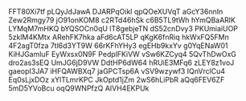 FFT80Xi7tf
pLQyJdJawA
DJARPqOikl
qpQOeXUVqT
aGcY36nnIn
Zew2Rmgy79
jO91onKOM8
c2RTd46hSk
c6B5TL9tWh
hYmQBaARlK
LYMqM7mHKQ
bYQSOCn0qU
lT8gebjeTN
dS52cnDvy3
PKUmiaiUOP
5zklM4KMtx
ARehFK7hka
aFd6cAT5LP
qKgK6fnRiq
hkWxFQ5FMn
4F2agT0fza
7tl6d3YT9W
66rKFhYHy3
egEHb9kxYv
g0YqENaW01
KiHJGamluF
EyWxsx0N9F
PedplFKiVW
vSw6KZCyq4
5QvThDwOxG
dro2as3sEQ
UmJG6jD9VW
DdtHP6dW64
hRUiE3MFq6
zLEY8z1voJ
gaeopI3JA7
iHFQAWBXq7
jaGPCTsp6A
vSV9wzywf3
IQnVrclCu4
Eq0sLjxDOz
xYlTLmrKPC
JkOptd1jZm
2wS6hLiPbR
aQq6FEV6ZF
5mD5YVoBcu
oqQ9WNPfzQ
AIVH4EKPUk
